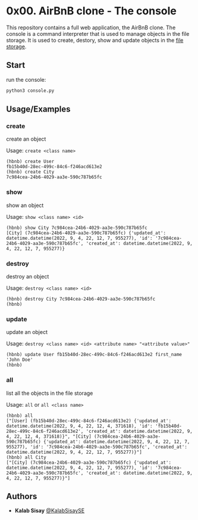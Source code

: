 # 0x00. AirBnB clone - The console

This repository contains a full web application, the AirBnB clone.
The console is a command interpreter that is used to manage objects in the file storage.
It is used to create, destory, show and update objects in the [file storage](./models/engine/file_storage.py).

## Start

run the console:

```bash
python3 console.py
```

## Usage/Examples

### create

create an object

Usage: `create <class name>`

```code
(hbnb) create User
fb15b40d-28ec-499c-84c6-f246acd613e2
(hbnb) create City
7c984cea-24b6-4029-aa3e-590c787b65fc
```

### show

show an object

Usage: `show <class name> <id>`

```code
(hbnb) show City 7c984cea-24b6-4029-aa3e-590c787b65fc
[City] (7c984cea-24b6-4029-aa3e-590c787b65fc) {'updated_at': datetime.datetime(2022, 9, 4, 22, 12, 7, 955277), 'id': '7c984cea-24b6-4029-aa3e-590c787b65fc', 'created_at': datetime.datetime(2022, 9, 4, 22, 12, 7, 955277)}
```

### destroy

destroy an object

Usage: `destroy <class name> <id>`

```code
(hbnb) destroy City 7c984cea-24b6-4029-aa3e-590c787b65fc
(hbnb)
```

### update

update an object

Usage: `destroy <class name> <id> <attribute name> "<attribute value>"`

```code
(hbnb) update User fb15b40d-28ec-499c-84c6-f246acd613e2 first_name 'John Doe'
(hbnb)
```

### all

list all the objects in the file storage

Usage: `all` or `all <class name>`

```code
(hbnb) all
["[User] (fb15b40d-28ec-499c-84c6-f246acd613e2) {'updated_at': datetime.datetime(2022, 9, 4, 22, 12, 4, 371618), 'id': 'fb15b40d-28ec-499c-84c6-f246acd613e2', 'created_at': datetime.datetime(2022, 9, 4, 22, 12, 4, 371618)}", "[City] (7c984cea-24b6-4029-aa3e-590c787b65fc) {'updated_at': datetime.datetime(2022, 9, 4, 22, 12, 7, 955277), 'id': '7c984cea-24b6-4029-aa3e-590c787b65fc', 'created_at': datetime.datetime(2022, 9, 4, 22, 12, 7, 955277)}"]
(hbnb) all City
["[City] (7c984cea-24b6-4029-aa3e-590c787b65fc) {'updated_at': datetime.datetime(2022, 9, 4, 22, 12, 7, 955277), 'id': '7c984cea-24b6-4029-aa3e-590c787b65fc', 'created_at': datetime.datetime(2022, 9, 4, 22, 12, 7, 955277)}"]
```

## Authors

- **Kalab Sisay** [@KalabSisaySE](https://github.com/KalabSisaySE)


